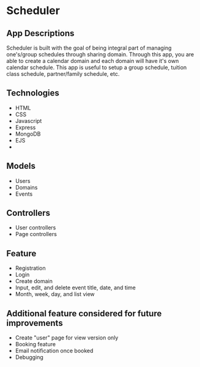 # Scheduler

## App Descriptions

Scheduler is built with the goal of being integral part of managing one's/group schedules through sharing domain. Through this app, you are able to create a calendar domain and each domain will have it's own calendar schedule. This app is useful to setup a group schedule, tuition class schedule, partner/family schedule, etc.

## Technologies

- HTML
- CSS
- Javascript
- Express
- MongoDB
- EJS
- 
## Models

- Users
- Domains
- Events

## Controllers

- User controllers
- Page controllers

## Feature

- Registration
- Login
- Create domain
- Input, edit, and delete event title, date, and time
- Month, week, day, and list view

## Additional feature considered for future improvements

- Create "user" page for view version only
- Booking feature
- Email notification once booked
- Debugging
